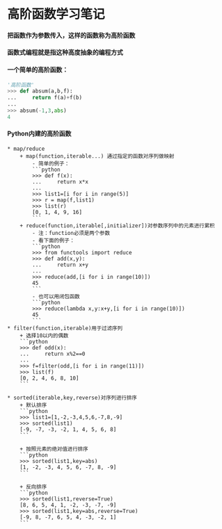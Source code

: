 # 高阶函数学习笔记

#### 把函数作为参数传入，这样的函数称为高阶函数
#### 函数式编程就是指这种高度抽象的编程方式

#### 一个简单的高阶函数：
```python
'高阶函数'
>>> def absum(a,b,f):
...     return f(a)+f(b)
... 
>>> absum(-1,3,abs)
4
```
#### Python内建的高阶函数
	* map/reduce
		+ map(function,iterable...) 通过指定的函数对序列做映射
			- 简单的例子：
			```python
			>>> def f(x):
			...     return x*x
			... 
			>>> list1=[i for i in range(5)]
			>>> r = map(f,list1)
			>>> list(r)
			[0, 1, 4, 9, 16]
			```
		+ reduce(function,iterable[,initializer])对参数序列中的元素进行累积
			- 注：function必须是两个参数
			- 看下面的例子：
			```python
			>>> from functools import reduce
			>>> def add(x,y):
			...     return x+y
			... 
			>>> reduce(add,[i for i in range(10)])
			45
			```
			- 也可以用闭包函数
			```python
			>>> reduce(lambda x,y:x+y,[i for i in range(10)])
			45
			```
	* filter(function,iterable)用于过滤序列
		+ 选择10以内的偶数
		```python
		>>> def odd(x):
		...     return x%2==0
		... 
		>>> f=filter(odd,[i for i in range(11)])
	    >>> list(f)
	    [0, 2, 4, 6, 8, 10]
		```

	* sorted(iterable,key,reverse)对序列进行排序
		+ 默认排序
		```python
		>>> list1=[1,-2,-3,4,5,6,-7,8,-9]
		>>> sorted(list1)
		[-9, -7, -3, -2, 1, 4, 5, 6, 8]
		```

		+ 按照元素的绝对值进行排序
		```python
		>>> sorted(list1,key=abs)
		[1, -2, -3, 4, 5, 6, -7, 8, -9]
		```

		+ 反向排序
		```python
		>>> sorted(list1,reverse=True)
		[8, 6, 5, 4, 1, -2, -3, -7, -9]
		>>> sorted(list1,key=abs,reverse=True)
		[-9, 8, -7, 6, 5, 4, -3, -2, 1]
		```






